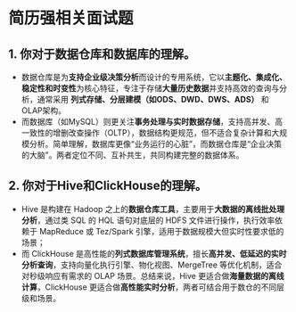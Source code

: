 # 简历强相关面试题
## 1. 你对于数据仓库和数据库的理解。
- 数据仓库是为**支持企业级决策分析**而设计的专用系统，它以**主题化、集成化、稳定性和时变性**为核心特征，专注于存储**大量历史数据**并支持高效的查询与分析，通常采用 **列式存储、分层建模（如ODS、DWD、DWS、ADS）** 和OLAP架构。
- 而数据库（如MySQL）则更关注**事务处理与实时数据存储**，支持高并发、高一致性的增删改查操作（OLTP），数据结构更规范，但不适合复杂计算和大规模分析。简单理解，数据库更像“业务运行的心脏”，而数据仓库是“企业决策的大脑”。两者定位不同、互补共生，共同构建完整的数据体系。

## 2. 你对于Hive和ClickHouse的理解。
- Hive 是构建在 Hadoop 之上的**数据仓库工具**，主要用于**大数据的离线批处理分析**，通过类 SQL 的 HQL 语句对底层的 HDFS 文件进行操作，执行效率依赖于 MapReduce 或 Tez/Spark 引擎，适用于数据规模大但实时性要求低的场景；
- 而 ClickHouse 是高性能的**列式数据库管理系统**，擅长**高并发、低延迟的实时分析查询**，支持向量化执行引擎、物化视图、MergeTree 等优化机制，适合对秒级响应有需求的 OLAP 场景。总结来说，Hive 更适合做**海量数据的离线计算**，ClickHouse 更适合做**高性能实时分析**，两者可结合用于数仓的不同层级和场景。
